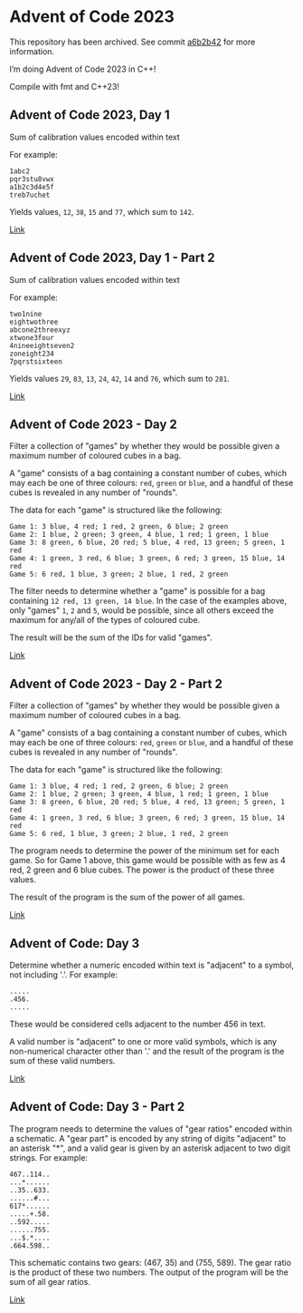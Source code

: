 # Advent of Code 2023

This repository has been archived. See commit [a6b2b42](https://github.com/chrys-8/AdventofCode2023/commit/a6b2b42f74e32f9bf8dda51f6d9e623a2ad583f2) for more information.

I’m doing Advent of Code 2023 in C++!

Compile with fmt and C++23!

## Advent of Code 2023, Day 1

Sum of calibration values encoded within text

For example:
```
1abc2
pqr3stu8vwx
a1b2c3d4e5f
treb7uchet
```

Yields values, `12`, `38`, `15` and `77`, which sum to `142`.

[Link](https://adventofcode.com/2023/day/1)

## Advent of Code 2023, Day 1 - Part 2

Sum of calibration values encoded within text

For example:
```
two1nine
eightwothree
abcone2threexyz
xtwone3four
4nineeightseven2
zoneight234
7pqrstsixteen
```

Yields values `29`, `83`, `13`, `24`, `42`, `14` and `76`,
which sum to `281`.

[Link](https://adventofcode.com/2023/day/1)

## Advent of Code 2023 - Day 2

Filter a collection of "games" by whether they would be possible
given a maximum number of coloured cubes in a bag.

A "game" consists of a bag containing a constant number of cubes,
which may each be one of three colours: `red`, `green` or `blue`,
and a handful of these cubes is revealed in any number of "rounds".

The data for each "game" is structured like the following:
```
Game 1: 3 blue, 4 red; 1 red, 2 green, 6 blue; 2 green
Game 2: 1 blue, 2 green; 3 green, 4 blue, 1 red; 1 green, 1 blue
Game 3: 8 green, 6 blue, 20 red; 5 blue, 4 red, 13 green; 5 green, 1 red
Game 4: 1 green, 3 red, 6 blue; 3 green, 6 red; 3 green, 15 blue, 14 red
Game 5: 6 red, 1 blue, 3 green; 2 blue, 1 red, 2 green
```

The filter needs to determine whether a "game" is possible for a bag
containing `12 red, 13 green, 14 blue`. In the case of the examples
above, only "games" `1`, `2` and `5`, would be possible, since all
others exceed the maximum for any/all of the types of coloured cube.

The result will be the sum of the IDs for valid "games".

[Link](https://adventofcode.com/2023/day/2)

## Advent of Code 2023 - Day 2 - Part 2

Filter a collection of "games" by whether they would be possible
given a maximum number of coloured cubes in a bag.

A "game" consists of a bag containing a constant number of cubes,
which may each be one of three colours: `red`, `green` or `blue`,
and a handful of these cubes is revealed in any number of "rounds".

The data for each "game" is structured like the following:
```
Game 1: 3 blue, 4 red; 1 red, 2 green, 6 blue; 2 green
Game 2: 1 blue, 2 green; 3 green, 4 blue, 1 red; 1 green, 1 blue
Game 3: 8 green, 6 blue, 20 red; 5 blue, 4 red, 13 green; 5 green, 1 red
Game 4: 1 green, 3 red, 6 blue; 3 green, 6 red; 3 green, 15 blue, 14 red
Game 5: 6 red, 1 blue, 3 green; 2 blue, 1 red, 2 green
```

The program needs to determine the power of the minimum set for each
game. So for Game 1 above, this game would be possible with as few as
4 red, 2 green and 6 blue cubes. The power is the product of these
three values.

The result of the program is the sum of the power of all games.

[Link](https://adventofcode.com/2023/day/2)

## Advent of Code: Day 3

Determine whether a numeric encoded within text is "adjacent"
to a symbol, not including '.'. For example:
```
.....
.456.
.....
```
These would be considered cells adjacent to the number 456 in text.

A valid number is "adjacent" to one or more valid symbols, which is
any non-numerical character other than '.' and the result of the
program is the sum of these valid numbers.

[Link](https://adventofcode.com/2023/day/3)

## Advent of Code: Day 3 - Part 2

The program needs to determine the values of "gear ratios"
encoded within a schematic. A "gear part" is encoded by any string
of digits "adjacent" to an asterisk "\*", and a valid gear is given
by an asterisk adjacent to two digit strings. For example:
```
467..114..
...*......
..35..633.
......#...
617*......
.....+.58.
..592.....
......755.
...$.*....
.664.598..
```

This schematic contains two gears: (467, 35) and (755, 589). The
gear ratio is the product of these two numbers. The output of the
program will be the sum of all gear ratios.

[Link](https://adventofcode.com/2023/day/3)
